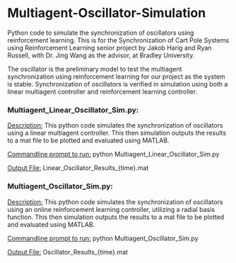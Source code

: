 # Multiagent-Oscillator-Simulation
Python code to simulate the synchronization of oscillators using reinforcement learning. This is for the Synchronization of Cart Pole Systems using Reinforcement Learning senior project by Jakob Harig and Ryan Russell, with Dr. Jing Wang as the advisor, at Bradley University.

The oscillator is the preliminary model to test the multiagent synchronization using reinforcement learning for our project as the system is stable. Synchronization of oscillators is verified in simulation using both a linear multiagent controller and reinforcement learning controller. 

### Multiagent_Linear_Oscillator_Sim.py:
  
  <u>Description:</u> This python code simulates the synchronization of oscillators using a linear multiagent controller. This then simulation outputs the results to a mat file to be plotted and evaluated using MATLAB. 

  <u>Commandline prompt to run:</u> python Multiagent_Linear_Oscillator_Sim.py
  
  <u>Output File:</u> Linear_Oscillator_Results_{time}.mat

### Multiagent_Oscillator_Sim.py:

  <u>Description:</u> This python code simulates the synchronization of oscillators using an online reinforcement learning controller, utilizing a radial basis function. This then simulation outputs the results to a mat file to be plotted and evaluated using MATLAB. 

  <u>Commandline prompt to run:</u> python Multiagent_Oscillator_Sim.py
  
  <u>Output File:</u> Oscillator_Results_{time}.mat
